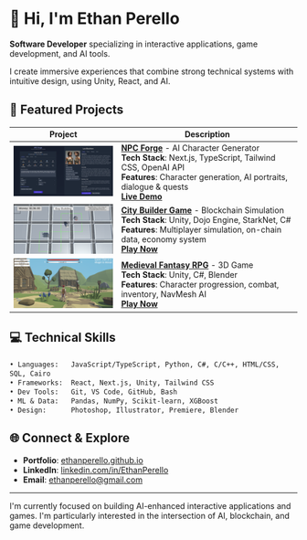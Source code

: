 # 👋 Hi, I'm Ethan Perello

**Software Developer** specializing in interactive applications, game development, and AI tools.

I create immersive experiences that combine strong technical systems with intuitive design, using Unity, React, and AI.

## 🚀 Featured Projects

| Project | Description |
|---------|-------------|
| <img width="250" src="images/npc-forge.png"> | **[NPC Forge](https://github.com/EthanPerello/npc-forge)** - AI Character Generator<br>**Tech Stack**: Next.js, TypeScript, Tailwind CSS, OpenAI API<br>**Features**: Character generation, AI portraits, dialogue & quests<br>**[Live Demo](https://npc-forge-ethan-perellos-projects.vercel.app)** |
| <img width="250" src="images/City_Builder_Game.png"> | **[City Builder Game](https://github.com/EthanPerello/DojoCityBuilder)** - Blockchain Simulation<br>**Tech Stack**: Unity, Dojo Engine, StarkNet, C#<br>**Features**: Multiplayer simulation, on-chain data, economy system<br>**[Play Now](https://ethanperello.github.io/DojoCityBuilder/)** |
| <img width="250" src="images/Midieval_Fantasy_RPG.png"> | **[Medieval Fantasy RPG](https://github.com/EthanPerello/MedievalFantasyRPG)** - 3D Game<br>**Tech Stack**: Unity, C#, Blender<br>**Features**: Character progression, combat, inventory, NavMesh AI<br>**[Play Now](https://ethanperello.github.io/MedievalFantasyRPG/)** |

## 💻 Technical Skills

```
• Languages:   JavaScript/TypeScript, Python, C#, C/C++, HTML/CSS, SQL, Cairo
• Frameworks:  React, Next.js, Unity, Tailwind CSS
• Dev Tools:   Git, VS Code, GitHub, Bash
• ML & Data:   Pandas, NumPy, Scikit-learn, XGBoost
• Design:      Photoshop, Illustrator, Premiere, Blender
```

## 🌐 Connect & Explore

- **Portfolio**: [ethanperello.github.io](https://ethanperello.github.io)
- **LinkedIn**: [linkedin.com/in/EthanPerello](http://linkedin.com/in/EthanPerello)
- **Email**: ethanperello@gmail.com

---

I'm currently focused on building AI-enhanced interactive applications and games. I'm particularly interested in the intersection of AI, blockchain, and game development.
